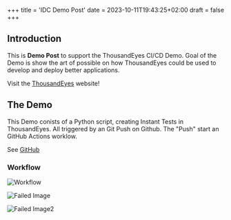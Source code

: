 +++
title = 'IDC Demo Post'
date = 2023-10-11T19:43:25+02:00
draft = false
+++

## Introduction

This is **Demo Post** to support the ThousandEyes CI/CD Demo.
Goal of the Demo is show the art of possible on how ThousandEyes could be used to develop and deploy better applications.  

Visit the [ThousandEyes](https://www.thousandeyes.com) website!

## The Demo
This Demo conists of a Python script, creating Instant Tests in ThousandEyes. All triggered by an Git Push on Github. The "Push" start an GitHub Actions worklow. 

See [GitHub](https://github.com/dirk-w85/te-cicd)

### Workflow

![Workflow](/te-cicd/cicd-workflow.jpg) 

![Failed Image](/images/my_post_folder/my_image.png)

![Failed Image2](/images/my_post_folder/my_image2.png)